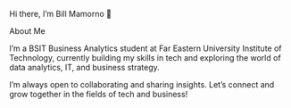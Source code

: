 Hi there, I’m Bill Mamorno 👋

About Me

I’m a BSIT Business Analytics student at Far Eastern University Institute of Technology, currently building my skills in tech and exploring the world of data analytics, IT, and business strategy.


I’m always open to collaborating and sharing insights. Let’s connect and grow together in the fields of tech and business!
